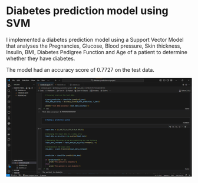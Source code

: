 # Diabetes prediction model using SVM

I implemented a diabetes prediction model using a Support Vector Model that analyses the Pregnancies, Glucose, Blood pressure, Skin thickness, Insulin, BMI, Diabetes Pedigree Function and Age of a patient to determine whether they have diabetes.

The model had an accuracy score of 0.7727 on the test data.

![Image of the code](./diabetes-ai-prediction-project.png)